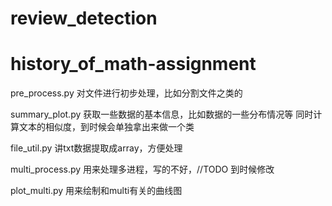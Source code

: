 # review_detection
# history_of_math-assignment

pre_process.py
	对文件进行初步处理，比如分割文件之类的

summary_plot.py
	获取一些数据的基本信息，比如数据的一些分布情况等
	同时计算文本的相似度，到时候会单独拿出来做一个类

file_util.py
	讲txt数据提取成array，方便处理

multi_process.py
	用来处理多进程，写的不好，//TODO 到时候修改

plot_multi.py
	用来绘制和multi有关的曲线图